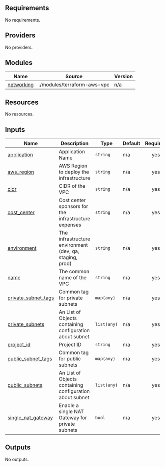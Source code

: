 ## Requirements

No requirements.

## Providers

No providers.

## Modules

| Name | Source | Version |
|------|--------|---------|
| <a name="module_networking"></a> [networking](#module\_networking) | ./modules/terraform-aws-vpc | n/a |

## Resources

No resources.

## Inputs

| Name | Description | Type | Default | Required |
|------|-------------|------|---------|:--------:|
| <a name="input_application"></a> [application](#input\_application) | Application Name | `string` | n/a | yes |
| <a name="input_aws_region"></a> [aws\_region](#input\_aws\_region) | AWS Region to deploy the infrastructure | `string` | n/a | yes |
| <a name="input_cidr"></a> [cidr](#input\_cidr) | CIDR of the VPC | `string` | n/a | yes |
| <a name="input_cost_center"></a> [cost\_center](#input\_cost\_center) | Cost center sponsors for the infrastructure expenses | `string` | n/a | yes |
| <a name="input_environment"></a> [environment](#input\_environment) | The infrastructure environment (dev, qa, staging, prod) | `string` | n/a | yes |
| <a name="input_name"></a> [name](#input\_name) | The common name of the VPC | `string` | n/a | yes |
| <a name="input_private_subnet_tags"></a> [private\_subnet\_tags](#input\_private\_subnet\_tags) | Common tag for private subnets | `map(any)` | n/a | yes |
| <a name="input_private_subnets"></a> [private\_subnets](#input\_private\_subnets) | An List of Objects containing configuration about subnet | `list(any)` | n/a | yes |
| <a name="input_project_id"></a> [project\_id](#input\_project\_id) | Project ID | `string` | n/a | yes |
| <a name="input_public_subnet_tags"></a> [public\_subnet\_tags](#input\_public\_subnet\_tags) | Common tag for public subnets | `map(any)` | n/a | yes |
| <a name="input_public_subnets"></a> [public\_subnets](#input\_public\_subnets) | An List of Objects containing configuration about subnet | `list(any)` | n/a | yes |
| <a name="input_single_nat_gateway"></a> [single\_nat\_gateway](#input\_single\_nat\_gateway) | Enable a single NAT Gateway for private subnets | `bool` | n/a | yes |

## Outputs

No outputs.
